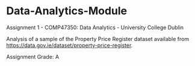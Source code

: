 # Data-Analytics-Module

Assignment 1 - COMP47350: Data Analytics - University College Dublin

Analysis of a sample of the Property Price Register dataset available from https://data.gov.ie/dataset/property-price-register. 

Assignment Grade: A
